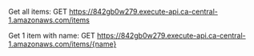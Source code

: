 <!-- Ignore this part is for me to deploy and tet-->
<!-- zip -r ./lambda.zip *

aws lambda update-function-code --function-name arn:aws:lambda:us-east-2:789855287082:function:uwwave-clearbit-function --zip-file fileb://lambda.zip

curl -v -X "PUT" -H "Content-Type: application/json" -d "{\"company\": \"google\"}" https://842gb0w279.execute-api.ca-central-1.amazonaws.com/items -->

Get all items:
GET https://842gb0w279.execute-api.ca-central-1.amazonaws.com/items

Get 1 item with name:
GET https://842gb0w279.execute-api.ca-central-1.amazonaws.com/items/{name}
